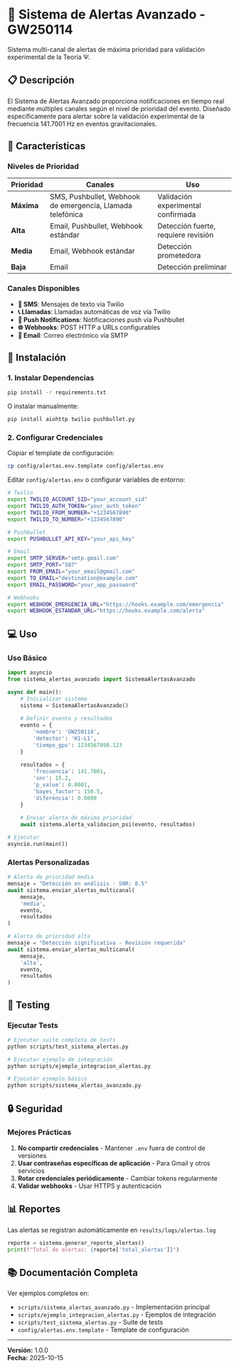 # 🔔 Sistema de Alertas Avanzado - GW250114

Sistema multi-canal de alertas de máxima prioridad para validación experimental de la Teoría Ψ.

## 📋 Descripción

El Sistema de Alertas Avanzado proporciona notificaciones en tiempo real mediante múltiples canales según el nivel de prioridad del evento. Diseñado específicamente para alertar sobre la validación experimental de la frecuencia 141.7001 Hz en eventos gravitacionales.

## 🌟 Características

### Niveles de Prioridad

| Prioridad | Canales | Uso |
|-----------|---------|-----|
| **Máxima** | SMS, Pushbullet, Webhook de emergencia, Llamada telefónica | Validación experimental confirmada |
| **Alta** | Email, Pushbullet, Webhook estándar | Detección fuerte, requiere revisión |
| **Media** | Email, Webhook estándar | Detección prometedora |
| **Baja** | Email | Detección preliminar |

### Canales Disponibles

- **📱 SMS**: Mensajes de texto vía Twilio
- **📞 Llamadas**: Llamadas automáticas de voz vía Twilio
- **📲 Push Notifications**: Notificaciones push vía Pushbullet
- **🌐 Webhooks**: POST HTTP a URLs configurables
- **📧 Email**: Correo electrónico vía SMTP

## 🚀 Instalación

### 1. Instalar Dependencias

```bash
pip install -r requirements.txt
```

O instalar manualmente:

```bash
pip install aiohttp twilio pushbullet.py
```

### 2. Configurar Credenciales

Copiar el template de configuración:

```bash
cp config/alertas.env.template config/alertas.env
```

Editar `config/alertas.env` o configurar variables de entorno:

```bash
# Twilio
export TWILIO_ACCOUNT_SID="your_account_sid"
export TWILIO_AUTH_TOKEN="your_auth_token"
export TWILIO_FROM_NUMBER="+1234567890"
export TWILIO_TO_NUMBER="+1234567890"

# Pushbullet
export PUSHBULLET_API_KEY="your_api_key"

# Email
export SMTP_SERVER="smtp.gmail.com"
export SMTP_PORT="587"
export FROM_EMAIL="your_email@gmail.com"
export TO_EMAIL="destination@example.com"
export EMAIL_PASSWORD="your_app_password"

# Webhooks
export WEBHOOK_EMERGENCIA_URL="https://hooks.example.com/emergencia"
export WEBHOOK_ESTANDAR_URL="https://hooks.example.com/alerta"
```

## 💻 Uso

### Uso Básico

```python
import asyncio
from sistema_alertas_avanzado import SistemaAlertasAvanzado

async def main():
    # Inicializar sistema
    sistema = SistemaAlertasAvanzado()
    
    # Definir evento y resultados
    evento = {
        'nombre': 'GW250114',
        'detector': 'H1-L1',
        'tiempo_gps': 1234567890.123
    }
    
    resultados = {
        'frecuencia': 141.7001,
        'snr': 15.2,
        'p_value': 0.0001,
        'bayes_factor': 150.5,
        'diferencia': 0.0000
    }
    
    # Enviar alerta de máxima prioridad
    await sistema.alerta_validacion_psi(evento, resultados)

# Ejecutar
asyncio.run(main())
```

### Alertas Personalizadas

```python
# Alerta de prioridad media
mensaje = "Detección en análisis - SNR: 8.5"
await sistema.enviar_alertas_multicanal(
    mensaje, 
    'media',
    evento,
    resultados
)

# Alerta de prioridad alta
mensaje = "Detección significativa - Revisión requerida"
await sistema.enviar_alertas_multicanal(
    mensaje,
    'alta',
    evento,
    resultados
)
```

## 🧪 Testing

### Ejecutar Tests

```bash
# Ejecutar suite completa de tests
python scripts/test_sistema_alertas.py

# Ejecutar ejemplo de integración
python scripts/ejemplo_integracion_alertas.py

# Ejecutar ejemplo básico
python scripts/sistema_alertas_avanzado.py
```

## 🔒 Seguridad

### Mejores Prácticas

1. **No compartir credenciales** - Mantener `.env` fuera de control de versiones
2. **Usar contraseñas específicas de aplicación** - Para Gmail y otros servicios
3. **Rotar credenciales periódicamente** - Cambiar tokens regularmente
4. **Validar webhooks** - Usar HTTPS y autenticación

## 📊 Reportes

Las alertas se registran automáticamente en `results/logs/alertas.log`

```python
reporte = sistema.generar_reporte_alertas()
print(f"Total de alertas: {reporte['total_alertas']}")
```

## 📚 Documentación Completa

Ver ejemplos completos en:
- `scripts/sistema_alertas_avanzado.py` - Implementación principal
- `scripts/ejemplo_integracion_alertas.py` - Ejemplos de integración
- `scripts/test_sistema_alertas.py` - Suite de tests
- `config/alertas.env.template` - Template de configuración

---

**Versión:** 1.0.0  
**Fecha:** 2025-10-15
